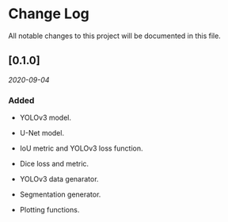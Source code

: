 # Change Log
All notable changes to this project will be documented in this file.

## [0.1.0]

*2020-09-04*

### Added

- YOLOv3 model.

- U-Net model.

- IoU metric and YOLOv3 loss function.

- Dice loss and metric.

- YOLOv3 data genarator.

- Segmentation generator.

- Plotting functions.
